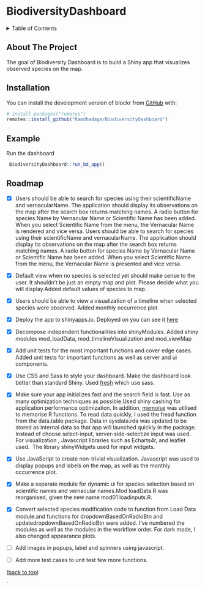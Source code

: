 
<!-- README.md is generated from README.Rmd. Please edit that file -->

# BiodiversityDashboard

<!-- badges: start -->
<!-- badges: end -->
<!-- TABLE OF CONTENTS -->
<details>
<summary>
Table of Contents
</summary>
<ol>
<li>
<a href="#about-the-project">About The Project</a>
</li>
<li>
<a href="#installation">Installation</a>
</li>
<li>
<a href="#roadmap">Roadmap</a>
</li>
</ol>
</details>

## About The Project

The goal of Biodiversity Dashboard is to build a Shiny app that
visualizes observed species on the map.

## Installation

You can install the development version of blockr from
[GitHub](https://github.com/) with:

``` r
# install.packages("remotes")
remotes::install_github("Ramdhadage/BiodiversityDashboard")
```

## Example

Run the dashboard

``` r
 BiodiversityDashboard::run_bd_app()
```

<!-- ROADMAP -->

## Roadmap

- [x] Users should be able to search for species using their
  scientificName and vernacularName. The application should display its
  observations on the map after the search box returns matching names. A
  radio button for species Name by Vernacular Name or Scientific Name
  has been added. When you select Scientific Name from the menu, the
  Vernacular Name is rendered and vice versa. Users should be able to
  search for species using their scientificName and vernacularName. The
  application should display its observations on the map after the
  search box returns matching names. A radio button for species Name by
  Vernacular Name or Scientific Name has been added. When you select
  Scientific Name from the menu, the Vernacular Name is presented and
  vice versa.

- [x] Default view when no species is selected yet should make sense to
  the user. It shouldn’t be just an empty map and plot. Please decide
  what you will display.Added default values of species to map.

- [x] Users should be able to view a visualization of a timeline when
  selected species were observed. Added monthly occurrence plot.

- [x] Deploy the app to shinyapps.io. Deployed on you can see it
  [here](https://ti5syn-ramdhadage.shinyapps.io/BiodiversityDashboard/)

- [x] Decompose independent functionalities into shinyModules. Added
  shiny modules mod_loadData, mod_timelineVisualization and mod_viewMap

- [x] Add unit tests for the most important functions and cover edge
  cases. Added unit tests for important functions as well as server and
  ui components.

- [x] Use CSS and Sass to style your dashboard. Make the dashboard look
  better than standard Shiny. Used
  [fresh](https://dreamrs.github.io/fresh/index.html) which use sass.

- [x] Make sure your app initializes fast and the search field is fast.
  Use as many optimization techniques as possible.Used shiny cashing for
  application performance optimization. In addition,
  [memoise](https://github.com/r-lib/memoise) was utilised to memorise R
  functions. To read data quickly, I used the fread function from the
  data.table package. Data in sysdata.rda was updated to be stored as
  internal data so that app will launched quickly in the package.
  Instead of choose select-input, server-side-selectize input was used.
  For visualization , Javascript libraries such as Echarts4r,
  and leaflet used.  The library shinyWidgets used for input widgets.

- [x] Use JavaScript to create non-trivial visualization. Javascript was
  used to display popups and labels on the map, as well as the monthly
  occurrence plot.

- [x] Make a separate module for dynamic ui for species selection based
  on scientific names and vernacular names.Mod loadData.R was
  reorganised, given the new name mod01 loadinputs.R.

- [x] Convert selected species modification code to function from Load
  Data module.and functions for dropdownBasedOnRadioBtn and
  updatedropdownBasedOnRadioBtn were added. I’ve numbered the modules as
  well as the modules in the workflow order. For dark mode, I also
  changed appearance plots.

- [ ] Add images in popups, label and spinners using javascript.

- [ ] Add more test cases to unit test few more functions.

<p align="right">

(<a href="#top">back to top</a>)

</p>

\`
